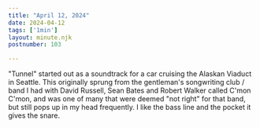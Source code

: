 ```yaml
---
title: "April 12, 2024"
date: 2024-04-12
tags: ['1min']
layout: minute.njk
postnumber: 103

---
```


"Tunnel" started out as a soundtrack for a car cruising the Alaskan Viaduct in Seattle. This originally sprung from the gentleman's songwriting club / band I had with David Russell, Sean Bates and Robert Walker called C'mon C'mon, and was one of many that were deemed "not right" for that band, but still pops up in my head frequently. I like the bass line and the pocket it gives the snare. 

